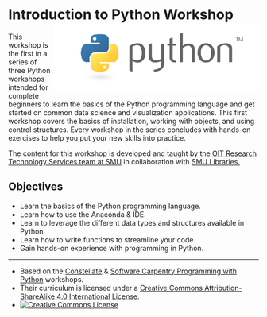 # Introduction to Python Workshop <img src="images/python_logo.png" align="right" height="139"/>

This workshop is the first in a series of three Python workshops intended for complete beginners to learn the basics of the Python programming language and get started on common data science and visualization applications. This first workshop covers the basics of installation, working with objects, and using control structures. Every workshop in the series concludes with hands-on exercises to help you put your new skills into practice.

The content for this workshop is developed and taught by the [OIT Research Technology Services team at SMU](https://www.smu.edu/OIT/research) in collaboration with [SMU Libraries.](https://www.smu.edu/libraries/scholarship)

## Objectives

-   Learn the basics of the Python programming language.
-   Learn how to use the Anaconda & IDE.
-   Learn to leverage the different data types and structures available in Python.
-   Learn how to write functions to streamline your code.
-   Gain hands-on experience with programming in Python.



-----

* Based on the [Constellate](https://labs.jstor.org/projects/text-mining/) & [Software Carpentry Programming with Python](https://swcarpentry.github.io/python-novice-inflammation/) workshops.
* Their curriculum is licensed under a [Creative Commons Attribution-ShareAlike 4.0 International License](http://creativecommons.org/licenses/by-sa/4.0/). 
* [![Creative Commons License](https://i.creativecommons.org/l/by-sa/4.0/88x31.png)](http://creativecommons.org/licenses/by-sa/4.0/)  